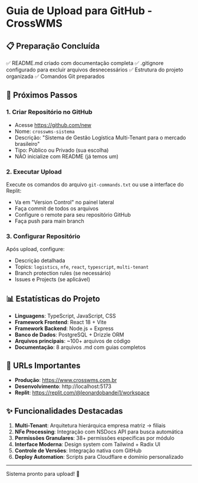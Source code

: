
# Guia de Upload para GitHub - CrossWMS

## 📋 Preparação Concluída

✅ README.md criado com documentação completa
✅ .gitignore configurado para excluir arquivos desnecessários
✅ Estrutura do projeto organizada
✅ Comandos Git preparados

## 🚀 Próximos Passos

### 1. Criar Repositório no GitHub
- Acesse https://github.com/new
- Nome: `crosswms-sistema`
- Descrição: "Sistema de Gestão Logística Multi-Tenant para o mercado brasileiro"
- Tipo: Público ou Privado (sua escolha)
- NÃO inicialize com README (já temos um)

### 2. Executar Upload
Execute os comandos do arquivo `git-commands.txt` ou use a interface do Replit:
- Va em "Version Control" no painel lateral
- Faça commit de todos os arquivos
- Configure o remote para seu repositório GitHub
- Faça push para main branch

### 3. Configurar Repositório
Após upload, configure:
- Descrição detalhada
- Topics: `logistics`, `nfe`, `react`, `typescript`, `multi-tenant`
- Branch protection rules (se necessário)
- Issues e Projects (se aplicável)

## 📊 Estatísticas do Projeto

- **Linguagens**: TypeScript, JavaScript, CSS
- **Framework Frontend**: React 18 + Vite
- **Framework Backend**: Node.js + Express
- **Banco de Dados**: PostgreSQL + Drizzle ORM
- **Arquivos principais**: ~100+ arquivos de código
- **Documentação**: 8 arquivos .md com guias completos

## 🔗 URLs Importantes

- **Produção**: https://www.crosswms.com.br
- **Desenvolvimento**: http://localhost:5173
- **Replit**: https://replit.com/@leonardobandei1/workspace

## ✨ Funcionalidades Destacadas

1. **Multi-Tenant**: Arquitetura hierárquica empresa matriz → filiais
2. **NFe Processing**: Integração com NSDocs API para busca automática
3. **Permissões Granulares**: 38+ permissões específicas por módulo
4. **Interface Moderna**: Design system com Tailwind + Radix UI
5. **Controle de Versões**: Integração nativa com GitHub
6. **Deploy Automation**: Scripts para Cloudflare e domínio personalizado

---
Sistema pronto para upload! 🚀
